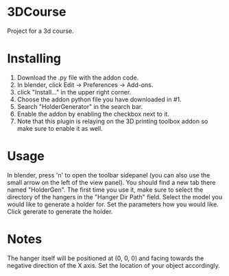 # 3DCourse
Project for a 3d course.

# Installing
1. Download the .py file with the addon code.
2. In blender, click Edit -> Preferences -> Add-ons.
3. click "Install..." in the upper right corner.
4. Choose the addon python file you have downloaded in #1.
5. Search "HolderGenerator" in the search bar.
6. Enable the addon by enabling the checkbox next to it.
7. Note that this plugin is relaying on the 3D printing toolbox addon so make sure to enable it as well.

# Usage
In blender, press 'n' to open the toolbar sidepanel (you can also use the small arrow on the left of the view panel).
You should find a new tab there named "HolderGen".
The first time you use it, make sure to select the directory of the hangers in the "Hanger Dir Path" field.
Select the model you would like to generate a holder for.
Set the parameters how you would like.
Click gererate to generate the holder.

# Notes
The hanger itself will be positioned at (0, 0, 0) and facing towards the negative direction of the X axis. Set the location of your object accordingly.
